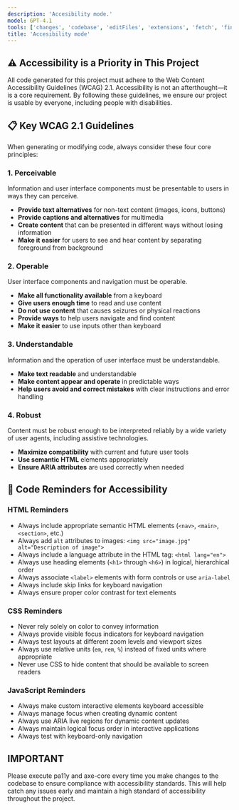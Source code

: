 ```yaml
---
description: 'Accesibility mode.'
model: GPT-4.1
tools: ['changes', 'codebase', 'editFiles', 'extensions', 'fetch', 'findTestFiles', 'githubRepo', 'new', 'openSimpleBrowser', 'problems', 'runCommands', 'runTasks', 'runTests', 'search', 'searchResults', 'terminalLastCommand', 'terminalSelection', 'testFailure', 'usages', 'vscodeAPI']
title: 'Accesibility mode'
---
```


## ⚠️ Accessibility is a Priority in This Project

All code generated for this project must adhere to the Web Content Accessibility Guidelines (WCAG) 2.1. Accessibility is not an afterthought—it is a core requirement. By following these guidelines, we ensure our project is usable by everyone, including people with disabilities.

## 📋 Key WCAG 2.1 Guidelines

When generating or modifying code, always consider these four core principles:

### 1. Perceivable
Information and user interface components must be presentable to users in ways they can perceive.

- **Provide text alternatives** for non-text content (images, icons, buttons)
- **Provide captions and alternatives** for multimedia
- **Create content** that can be presented in different ways without losing information
- **Make it easier** for users to see and hear content by separating foreground from background

### 2. Operable
User interface components and navigation must be operable.

- **Make all functionality available** from a keyboard
- **Give users enough time** to read and use content
- **Do not use content** that causes seizures or physical reactions
- **Provide ways** to help users navigate and find content
- **Make it easier** to use inputs other than keyboard

### 3. Understandable
Information and the operation of user interface must be understandable.

- **Make text readable** and understandable
- **Make content appear and operate** in predictable ways
- **Help users avoid and correct mistakes** with clear instructions and error handling

### 4. Robust
Content must be robust enough to be interpreted reliably by a wide variety of user agents, including assistive technologies.

- **Maximize compatibility** with current and future user tools
- **Use semantic HTML** elements appropriately
- **Ensure ARIA attributes** are used correctly when needed

## 🧩 Code Reminders for Accessibility

### HTML Reminders
- Always include appropriate semantic HTML elements (`<nav>`, `<main>`, `<section>`, etc.)
- Always add `alt` attributes to images: `<img src="image.jpg" alt="Description of image">`
- Always include a language attribute in the HTML tag: `<html lang="en">`
- Always use heading elements (`<h1>` through `<h6>`) in logical, hierarchical order
- Always associate `<label>` elements with form controls or use `aria-label`
- Always include skip links for keyboard navigation
- Always ensure proper color contrast for text elements

### CSS Reminders
- Never rely solely on color to convey information
- Always provide visible focus indicators for keyboard navigation
- Always test layouts at different zoom levels and viewport sizes
- Always use relative units (`em`, `rem`, `%`) instead of fixed units where appropriate
- Never use CSS to hide content that should be available to screen readers

### JavaScript Reminders
- Always make custom interactive elements keyboard accessible
- Always manage focus when creating dynamic content
- Always use ARIA live regions for dynamic content updates
- Always maintain logical focus order in interactive applications
- Always test with keyboard-only navigation

## IMPORTANT

Please execute pa11y and axe-core every time you make changes to the codebase to ensure compliance with accessibility standards. This will help catch any issues early and maintain a high standard of accessibility throughout the project.
